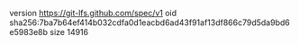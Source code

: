 version https://git-lfs.github.com/spec/v1
oid sha256:7ba7b64ef414b032cdfa0d1eacbd6ad43f91af13df866c79d5da9bd6e5983e8b
size 14916
